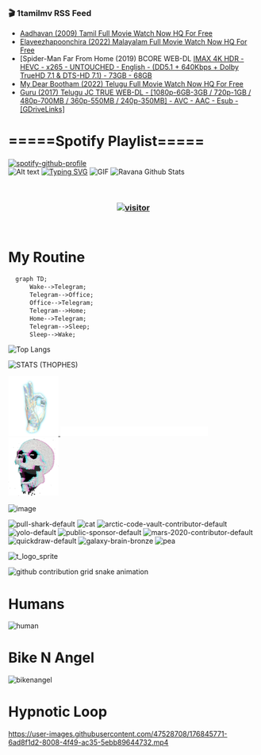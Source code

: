 ### 🎬 1tamilmv RSS Feed

<!-- BLOG-POST-LIST:START -->
- [Aadhavan &lpar;2009&rpar; Tamil Full Movie Watch Now HQ For Free](https://www.1tamilmv.click/index.php?/forums/topic/165883-aadhavan-2009-tamil-full-movie-watch-now-hq-for-free/&do=findComment&comment=331304)
- [Elaveezhapoonchira &lpar;2022&rpar; Malayalam Full Movie Watch Now HQ For Free](https://www.1tamilmv.click/index.php?/forums/topic/165882-elaveezhapoonchira-2022-malayalam-full-movie-watch-now-hq-for-free/&do=findComment&comment=331303)
- [Spider-Man Far From Home &lpar;2019&rpar; BCORE WEB-DL [IMAX 4K HDR - HEVC - x265 - UNTOUCHED - English - &lpar;DD5.1 + 640Kbps + Dolby TrueHD 7.1 &amp; DTS-HD 7.1&rpar; - 73GB - 68GB](https://www.1tamilmv.click/index.php?/forums/topic/165881-spider-man-far-from-home-2019-bcore-web-dl-imax-4k-hdr-hevc-x265-untouched-english-dd51-640kbps-%C2%A0dolby-truehd-71-dts-hd-71-73gb-68gb/&do=findComment&comment=331302)
- [My Dear Bootham &lpar;2022&rpar; Telugu Full Movie Watch Now HQ For Free](https://www.1tamilmv.click/index.php?/forums/topic/165880-my-dear-bootham-2022-telugu-full-movie-watch-now-hq-for-free/&do=findComment&comment=331301)
- [Guru &lpar;2017&rpar; Telugu JC TRUE WEB-DL - [1080p-6GB-3GB / 720p-1GB / 480p-700MB / 360p-550MB / 240p-350MB] - AVC - AAC - Esub - [GDriveLinks]](https://www.1tamilmv.click/index.php?/forums/topic/162916-guru-2017-telugu-jc-true-web-dl-1080p-6gb-3gb-720p-1gb-480p-700mb-360p-550mb-240p-350mb-avc-aac-esub-gdrivelinks/&do=findComment&comment=331300)
<!-- BLOG-POST-LIST:END -->

# =====Spotify Playlist=====
[![spotify-github-profile](https://spotify-github-profile.vercel.app/api/view?uid=31rfzgmuvvewegdlxvlev4ynz4vu&cover_image=true&theme=default&bar_color=53b14f&bar_color_cover=true)](https://ravana69.github.io/rss)
</br>
![Alt text](https://spotify-recently-played-readme.vercel.app/api?user=31rfzgmuvvewegdlxvlev4ynz4vu)
[![Typing SVG](https://readme-typing-svg.herokuapp.com?color=%2336BCF7&center=true&vCenter=true&multiline=true&height=81&lines=I+AM+RAVANA;CONTACT+ME+ON+TELEGRAM%3A+%40R4V4N4)](https://git.io/typing-svg)
<img align="centre" height="400px" width="490px" alt="GIF" src="https://github.com/ravana69/ravana69/blob/master/rvm.gif" />
![Ravana Github Stats](https://github-readme-stats.vercel.app/api?username=ravana69&&show_icons=true&theme=radical)

<br />
<h3 align="center"> <a href="https://t.me/r4v4n4"><img src="https://profile-counter.glitch.me/ravana69/count.svg" alt="visitor" width="600"></a> </h3>
</br>

<H1>My Routine</H1>

```mermaid
  graph TD;
      Wake-->Telegram;
      Telegram-->Office;
      Office-->Telegram;
      Telegram-->Home;
      Home-->Telegram;
      Telegram-->Sleep;
      Sleep-->Wake;
```
![Top Langs](https://github-readme-stats.vercel.app/api/top-langs/?username=ravana69&&show_icons=true&theme=radical)

![STATS (THOPHES)](https://github-profile-trophy.vercel.app/?username=ravana69&theme=gruvbox&margin-w=10&margin-h=15&column=8)
<br />
<p align="left">
    <a href="#">
        <img width="20%" src="./assets/images/hand.gif" alt="" />
    </a>
    <a href="#">
        <img width="59%" src="./assets/images/spacer.png" alt="" >
    </a>
    <a href="#">
        <img width="20%" src="./assets/images/skull.gif" alt="" />
    </a>
</p>


![image](https://user-images.githubusercontent.com/47528708/175298537-0623dc00-7b1a-4ec1-b5b1-71768763a234.png)

<img width="148" alt="pull-shark-default" src="https://user-images.githubusercontent.com/47528708/176419715-70981865-4dc6-489a-8a1a-06842db67b15.gif"> <img width="148" alt="cat" src="https://user-images.githubusercontent.com/47528708/179149594-60701d0e-e626-415f-9958-80736351eadd.gif"> <img width="148" alt="arctic-code-vault-contributor-default" src="https://user-images.githubusercontent.com/47528708/175267501-e1fbbb8f-c2b2-4882-b865-2ac4debef26c.png"> <img width="148" alt="yolo-default" src="https://user-images.githubusercontent.com/47528708/175267654-281a1880-1129-4b7b-bf2f-de5dd2bc5afa.png"> <img width="148" alt="public-sponsor-default" src="https://user-images.githubusercontent.com/47528708/175268448-2e78cc75-fb25-4d76-bd22-7df520446b45.png"> <img width="148" alt="mars-2020-contributor-default" src="https://user-images.githubusercontent.com/47528708/175268475-de6d987a-3be9-4353-86a5-23b422559355.png"> <img width="148" alt="quickdraw-default" src="https://user-images.githubusercontent.com/47528708/179148665-33e7c2c8-5d95-413e-8b25-6862820a5fe7.png"> <img width="148" alt="galaxy-brain-bronze" src="https://user-images.githubusercontent.com/47528708/176419717-e2fdca8b-0fdc-47dd-9511-a7ff52178a33.gif"> <img width="148" alt="pea" src="https://user-images.githubusercontent.com/47528708/179149608-800ce6e1-7d24-4bfe-8e84-5628e6d5497d.gif">

![t_logo_sprite](https://user-images.githubusercontent.com/47528708/175293007-21ff1792-1fca-4be3-bcae-12fdc3aa414f.svg)

![github contribution grid snake animation](https://raw.githubusercontent.com/ravana69/ravana69/output/github-contribution-grid-snake-dark.svg#gh-dark-mode-only)

# Humans
<img width="170" alt="human" src="https://user-images.githubusercontent.com/47528708/176413829-c142d478-1c96-4c3c-a2a4-2dd35374c335.gif">

# Bike N Angel
<img width="170" alt="bikenangel" src="https://user-images.githubusercontent.com/47528708/176616968-3a44f91e-8016-477c-9bb5-c4689a1adbee.gif">

# Hypnotic Loop

https://user-images.githubusercontent.com/47528708/176845771-6ad8f1d2-8008-4f49-ac35-5ebb89644732.mp4


